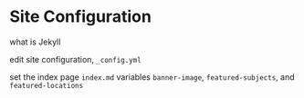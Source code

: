 # Site Configuration

what is Jekyll 

edit site configuration, `_config.yml`

set the index page `index.md` variables `banner-image`, `featured-subjects`, and `featured-locations`
